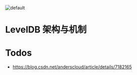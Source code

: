![default](https://user-images.githubusercontent.com/5803001/45228854-de88b400-b2f6-11e8-9ab0-d393ed19f21f.png)

# LevelDB 架构与机制

# Todos

- https://blog.csdn.net/anderscloud/article/details/7182165

